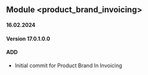 ## Module <product_brand_invoicing>

#### 16.02.2024
#### Version 17.0.1.0.0
#### ADD
- Initial commit for Product Brand In Invoicing
